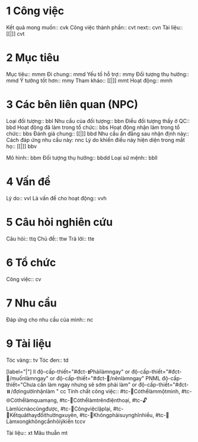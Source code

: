 # 1 Công việc 
Kết quả mong muốn:: 		cvk
Công việc thành phần::		cvt
next::		cvn
Tài liệu:: [[|]]		cvt

# 2 Mục tiêu
Mục tiêu::		mmm
Đi chung::		mmd
Yếu tố hỗ trợ::		mmy
Đối tượng thụ hưởng::		mmd
Ý tưởng tốt hơn::		mmy
Tham khảo:: [[|]]		mmt
Hoạt động::		mmh

# 3 Các bên liên quan (NPC)
Loại đối tượng::		bbl
Nhu cầu của đối tượng::		bbn
Điều đối tượng thấy ở QC::		bbd
Hoạt động đã làm trong tổ chức::		bbs
Hoạt động nhận làm trong tổ chức::		bbs
Đánh giá chung:: [[|]]		bbd
Nhu cầu ẩn đằng sau nhận định này::
Cách đáp ứng nhu cầu này:		nnc
Lý do khiến điều này hiện diện trong mắt họ:: [[|]]		bbv

Mô hình::		bbm
Đối tượng thụ hưởng::		bbdd
Loại sứ mệnh:: 		bbll

# 4 Vấn đề
Lý do::		vvl
Là vấn đề cho hoạt động::		vvh

# 5 Câu hỏi nghiên cứu
Câu hỏi::		ttq
Chủ đề::		ttw
Trả lời:: 		tte

# 6 Tổ chức
Công việc:: 		cv
# 7 Nhu cầu
Đáp ứng cho nhu cầu của mình::		nc
# 9 Tài liệu
Tóc vàng:: 		tv
Tóc đen:: 		td

[label="|"]		ll
độ-cấp-thiết="#đct-⏫Phảilàmngay" or độ-cấp-thiết="#đct-🔼/muốnlàmngay" or độ-cấp-thiết="#đct-🔼/nênlàmngay"		PNML
độ-cấp-thiết="Chưa cần làm ngay nhưng sẽ sớm phải làm" or độ-cấp-thiết="#đct-⏸️/đợingườinhậnlàm "		cc
Tính chất công việc:: #tc-🧍Cóthểlàmmộtmình, #tc-🌐Cóthểlàmquamạng, #tc-📱Cóthểlàmtrênđiệnthoại, #tc-🔓Làmlúcnàocũngđược, #tc-🔁Côngviệclặplại, #tc-🔁Kếtquảthayđổithườngxuyên, #tc-🧠Khôngphảisuynghĩnhiều, #tc-💬Làmxongkhôngcầnhỏiýkiến		tccv

Tài liệu::		xt
Mâu thuẫn		mt
